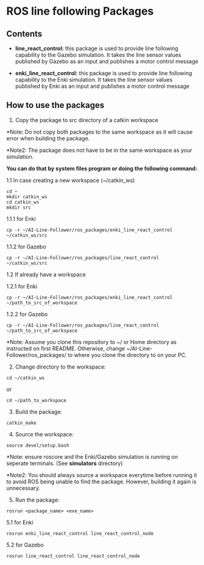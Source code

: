 # ROS line following Packages

## Contents

* __line_react_control:__ this package is used to provide line following capability to the Gazebo simulation. It takes the line sensor values published by Gazebo as an input and publishes a motor control message

* __enki_line_react_control:__ this package is used to provide line following capability to the Enki simulation. It takes the line sensor values published by Enki as an input and publishes a motor control message

## How to use the packages

1. Copy the package to src directory of a catkin workspace

*Note: Do not copy both packages to the same workspace as it will cause error when building the package.

*Note2: The package does not have to be in the same workspace as your simulation.

__You can do that by system files program or doing the following command:__

1.1 In case creating a new workspace (~/catkin_ws)
```
cd ~
mkdir catkin_ws
cd catkin_ws
mkdir src
```
1.1.1 for Enki
```
cp -r ~/AI-Line-Follower/ros_packages/enki_line_react_control ~/catkin_ws/src
```
1.1.2 for Gazebo
```
cp -r ~/AI-Line-Follower/ros_packages/line_react_control ~/catkin_ws/src
```
1.2 If already have a workspace

1.2.1 for Enki
```
cp -r ~/AI-Line-Follower/ros_packages/enki_line_react_control ~/path_to_src_of_workspace
```
1.2.2 for Gazebo
```
cp -r ~/AI-Line-Follower/ros_packages/line_react_control ~/path_to_src_of_workspace
```

*Note: Assume you clone this repository to ~/ or Home directory as instructed on first README. Otherwise, change ~/AI-Line-Follower/ros_packages/ to where you clone the directory to on your PC.

2. Change directory to the workspace:
```
cd ~/catkin_ws
```
or
```
cd ~/path_to_workspace
```
3. Build the package:
```
catkin_make
```
4. Source the workspace:
```
source devel/setup.bash
```

*Note: ensure roscore and the Enki/Gazebo simulation is running on seperate terminals. (See __simulators__ directory)

*Note2: You should always source a workspace everytime before running it to avoid ROS being unable to find the package. However, building it again is unnecessary.

5. Run the package:
```
rosrun <package_name> <exe_name>
```
5.1 for Enki
```
rosrun enki_line_react_control line_react_control_node
```
5.2 for Gazebo
```
rosrun line_react_control line_react_control_node
```
